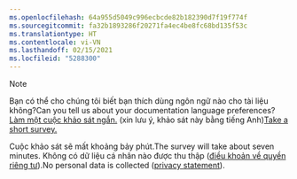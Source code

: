 ```yaml
---
ms.openlocfilehash: 64a955d5049c996ecbcde82b182390d7f19f774f
ms.sourcegitcommit: fa32b1893286f20271fa4ec4be8fc68bd135f53c
ms.translationtype: HT
ms.contentlocale: vi-VN
ms.lasthandoff: 02/15/2021
ms.locfileid: "5288300"
---
```

> [!NOTE]
><span data-ttu-id="dbfc5-101">Bạn có thể cho chúng tôi biết bạn thích dùng ngôn ngữ nào cho tài liệu không?</span><span class="sxs-lookup"><span data-stu-id="dbfc5-101">Can you tell us about your documentation language preferences?</span></span> <span data-ttu-id="dbfc5-102">[Làm một cuộc khảo sát ngắn.](https://aka.ms/BAG_Docs_Language_Survey) (xin lưu ý, khảo sát này bằng tiếng Anh)</span><span class="sxs-lookup"><span data-stu-id="dbfc5-102">[Take a short survey.](https://aka.ms/BAG_Docs_Language_Survey)</span></span>
>
><span data-ttu-id="dbfc5-103">Cuộc khảo sát sẽ mất khoảng bảy phút.</span><span class="sxs-lookup"><span data-stu-id="dbfc5-103">The survey will take about seven minutes.</span></span> <span data-ttu-id="dbfc5-104">Không có dữ liệu cá nhân nào được thu thập ([điều khoản về quyền riêng tư](https://go.microsoft.com/fwlink/?LinkId=521839)).</span><span class="sxs-lookup"><span data-stu-id="dbfc5-104">No personal data is collected ([privacy statement](https://go.microsoft.com/fwlink/?LinkId=521839)).</span></span>
